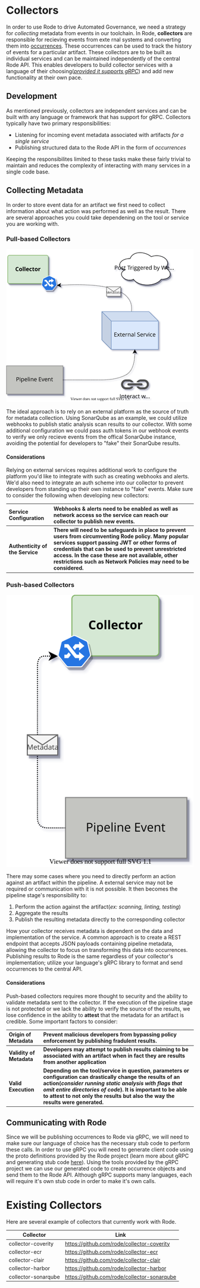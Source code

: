# Collectors

In order to use Rode to drive Automated Governance, we need a strategy for _collecting_
metadata from events in our toolchain. In Rode, **collectors** are responsible for
recieving events from exte rnal systems and converting them into
[occurrences](https://github.com/grafeas/grafeas/blob/master/docs/grafeas_concepts.md#occurrences).
These occurrences can be used to track the history of events for a particular
artifact. These collectors are to be built as individual services and can be
maintained independently of the central Rode API. This enables developers to build
collector services with a language of their choosing([_provided it supports gRPC_](https://grpc.io/docs/languages/))
and add new functionality at their own pace.

## Development

As mentioned previously, collectors are independent services and can be built with
any language or framework that has support for gRPC. Collectors typically have two
primary responsibilities:

- Listening for incoming event metadata associated with artifacts _for a single service_
- Publishing structured data to the Rode API in the form of _occurrences_

Keeping the responsibilites limited to these tasks make these fairly trivial to
maintain and reduces the complexity of interacting with many services in a single
code base.

## Collecting Metadata

In order to store event data for an artifact we first need to collect information
about what action was performed as well as the result. There are several approaches
you could take dependening on the tool or service you are working with.

### Pull-based Collectors

![](img/pull-based-collector.svg)

The ideal approach is to rely on an external platform as the source of truth for
metadata collection. Using SonarQube as an example, we could utilize webhooks to
publish static analysis scan results to our collector. With some additional configuration
we could pass auth tokens in our webhook events to verify we only recieve events
from the offical SonarQube instance, avoiding the potential for developers to "fake"
their SonarQube results.

#### Considerations

Relying on external services requires additional work to configure the platform
you'd like to integrate with such as creating webhooks and alerts. We'd also need
to integrate an auth scheme into our collector to prevent developers from
standing up their own instance to "fake" events. Make sure to consider the
following when developing new collectors:

| Service Configuration           | Webhooks & alerts need to be enabled as well as network access so the service can reach our collector to publish new events.                                                                                                                                                                                                        |
| :------------------------------ | :---------------------------------------------------------------------------------------------------------------------------------------------------------------------------------------------------------------------------------------------------------------------------------------------------------------------------------- |
| **Authenticity of the Service** | **There will need to be safeguards in place to prevent users from circumventing Rode policy. Many popular services support passing JWT or other forms of credentials that can be used to prevent unrestricted access. In the case these are not available, other restrictions such as Network Policies may need to be considered.** |

### Push-based Collectors

![](img/push-based-collector.svg)

There may some cases where you need to directly perform an action against an
artifact within the pipeline. A external service may not be required or communication
with it is not possible. It then becomes the pipeline stage's responsibility to:

1. Perform the action against the artifact(_ex: scanning, linting, testing_)
2. Aggregate the results
3. Publish the resulting metadata directly to the corresponding collector

How your collector receives metadata is dependent on the data and implementation
of the service. A common approach is to create a REST endpoint that accepts JSON
payloads containing pipeline metadata, allowing the collector to focus on transforming
this data into occurrences. Publishing results to Rode is the same regardless of
your collector's implementation; utilize your language's gRPC library to format
and send occurrences to the central API.

#### Considerations

Push-based collectors requires more thought to security and the ability to validate
metadata sent to the collector. If the execution of the pipeline stage is not
protected or we lack the ability to verify the source of the results, we lose
confidence in the ability to **attest** that the metadata for an artifact is
credible. Some important factors to consider:

| Origin of Metadata       | Prevent malicious developers from bypassing policy enforcement by publishing fradulent results.                                                                                                                                                                                                                           |
| :----------------------- | :------------------------------------------------------------------------------------------------------------------------------------------------------------------------------------------------------------------------------------------------------------------------------------------------------------------------ |
| **Validity of Metadata** | **Developers may attempt to publish results claiming to be associated with an artifact when in fact they are results from another application**                                                                                                                                                                           |
| **Valid Execution**      | **Depending on the tool/service in question, parameters or configuration can drastically change the results of an action(_consider running static analysis with flags that omit entire directories of code_). It is important to be able to attest to not only the results but also the way the results were generated.** |

## Communicating with Rode

Since we will be publishing occurrences to Rode via gRPC, we will need to make
sure our language of choice has the necessary stub code to perform these calls.
In order to use gRPC you will need to generate client code using the proto
definitions provided by the Rode project (learn more about gRPC and generating
stub code [here](https://grpc.io/docs/)). Using the tools provided by the gRPC
project we can use our generated code to create occurrence objects and send them
to the Rode API. Although gRPC supports many languages, each will require it's
own stub code in order to make it's own calls.

# Existing Collectors

Here are several example of collectors that currently work with Rode.

| Collector           | Link                                        |
| ------------------- | ------------------------------------------- |
| collector-coverity  | https://github.com/rode/collector-coverity  |
| collector-ecr       | https://github.com/rode/collector-ecr       |
| collector-clair     | https://github.com/rode/collector-clair     |
| collector-harbor    | https://github.com/rode/collector-harbor    |
| collector-sonarqube | https://github.com/rode/collector-sonarqube |

